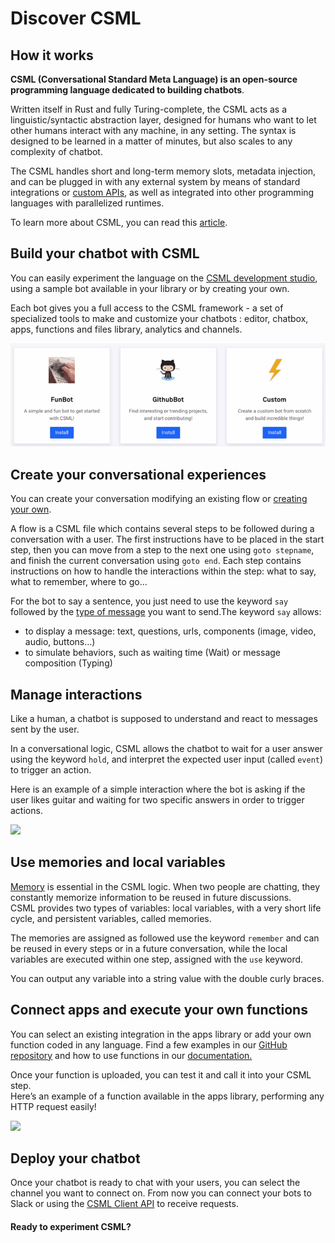 # Discover CSML

## How it works

**CSML \(Conversational Standard Meta Language\) is an open-source programming language dedicated to building chatbots**.

Written itself in Rust and fully Turing-complete, the CSML acts as a linguistic/syntactic abstraction layer, designed for humans who want to let other humans interact with any machine, in any setting. The syntax is designed to be learned in a matter of minutes, but also scales to any complexity of chatbot.

The CSML handles short and long-term memory slots, metadata injection, and can be plugged in with any external system by means of standard integrations or [custom APIs](../api/chat-api.md), as well as integrated into other programming languages with parallelized runtimes.

To learn more about CSML, you can read this [article](https://medium.com/clevyio/announcing-csml-a-new-open-source-language-to-easily-build-full-featured-chatbots-3787e43ab707).

## Build your chatbot with CSML

You can easily experiment the language on the [CSML development studio](https://studio.csml.dev/), using a sample bot available in your library or by creating your own.

Each bot gives you a full access to the CSML framework - a set of specialized tools to make and customize your chatbots : editor, chatbox, apps, functions and files library, analytics and channels.

![](../.gitbook/assets/gs-bots.gif)

## **Create your conversational experiences**

You can create your conversation modifying an existing flow or [creating your own](create-your-first-bot.md).

A flow is a CSML file which contains several steps to be followed during a conversation with a user. The first instructions have to be placed in the start step, then you can move from a step to the next one using `goto stepname`, and finish the current conversation using `goto end`. Each step contains instructions on how to handle the interactions within the step: what to say, what to remember, where to go...

For the bot to say a sentence, you just need to use the keyword `say` followed by the [type of message](../sending-messages.md#message-types) you want to send.The keyword `say` allows:

* to display a message: text, questions, urls, components \(image, video, audio, buttons…\)
* to simulate behaviors, such as waiting time \(Wait\) or message composition \(Typing\)

## **Manage interactions**

Like a human, a chatbot is supposed to understand and react to messages sent by the user.

In a conversational logic, CSML allows the chatbot to wait for a user answer using the keyword `hold`, and interpret the expected user input \(called `event`\) to trigger an action.

Here is an example of a simple interaction where the bot is asking if the user likes guitar and waiting for two specific answers in order to trigger actions.

![](https://www.csml.dev/img/gs/gs-interactions.gif)

## **Use memories and local variables**

[Memory](https://docs.csml.dev/#memory-and-local-variables) is essential in the CSML logic. When two people are chatting, they constantly memorize information to be reused in future discussions.  
CSML provides two types of variables: local variables, with a very short life cycle, and persistent variables, called memories.

The memories are assigned as followed use the keyword `remember` and can be reused in every steps or in a future conversation, while the local variables are executed within one step, assigned with the `use` keyword.

You can output any variable into a string value with the double curly braces.

## **Connect apps and execute your own functions**

You can select an existing integration in the apps library or add your own function coded in any language. Find a few examples in our [GitHub repository](https://github.com/CSML-by-Clevy) and how to use functions in our [documentation.](https://docs.csml.dev/#custom-code-execution)

Once your function is uploaded, you can test it and call it into your CSML step.  
Here’s an example of a function available in the apps library, performing any HTTP request easily!

![](https://www.csml.dev/img/gs/gs-functions.gif)

## **Deploy your chatbot**

Once your chatbot is ready to chat with your users, you can select the channel you want to connect on. From now you can connect your bots to Slack or using the [CSML Client API](https://docs.csml.dev/api) to receive requests.

#### **Ready to experiment CSML?**



